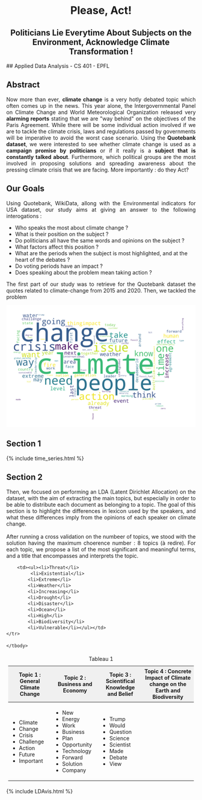 <h1 align="center" header="H1">
    Please, Act! 
</h1>

<h2 align="center" header="H1"> Politicians Lie Everytime About Subjects on the Environment, Acknowledge Climate Transformation ! </h2>
## Applied Data Analysis - CS 401 - EPFL

## Abstract
<p style="text-align: justify;">
    Now more than ever, <b>climate change</b> is a very hotly debated topic which often comes up in the news. This year alone, the Intergovernmental Panel on Climate Change and World Meteorological Organization released very <b>alarming reports</b> stating that we are "way behind" on the objectives of the Paris Agreement. While there will be some individual action involved if we are to tackle the climate crisis, laws and regulations passed by governments will be imperative to avoid the worst case scenario. Using the <b>Quotebank dataset</b>, we were interested to see whether climate change is used as a <b>campaign promise by politicians</b> or if it really is a <b>subject that is constantly talked about</b>. Furthermore, which political groups are the most involved in proposing solutions and spreading awareness about the pressing climate crisis that we are facing. More importantly : do they Act?
</p>

## Our Goals 
<p style="text-align: justify;">
    Using Quotebank, WikiData, allong with the Environmental indicators for USA dataset, our study aims at giving an answer to the following interogations :
</p>

<ul>
<li> Who speaks the most about climate change ? </li>
<li> What is their position on the subject ? </li>
<li> Do politicians all have the same words and opinions on the subject ? </li>
<li> What factors affect this position ? </li>
<li> What are the periods when the subject is most highlighted, and at the heart of the debates ? </li>
<li> Do voting periods have an impact ? </li>
<li> Does speaking about the problem mean taking action ? </li>
</ul>

<p style="text-align: justify;">
    The first part of our study was to retrieve for the Quotebank dataset the quotes related to climate-change from 2015 and 2020. Then, we tackled the problem
</p>


<img src="usa_word_cloud.png" />


## Section 1
<p style="text-align: justify;">
    
</p>    

{% include time_series.html %}

## Section 2
<p style="text-align: justify;">
    Then, we focused on performing an LDA (Latent Dirichlet Allocation) on the dataset, with the aim of extracting the main topics, but especially in order to be able to distribute each document as belonging to a topic. The goal of this section is to highlight the differences in lexicon used by the speakers, and what these differences imply from the opinions of each speaker on climate change.<br><br>
   After running a cross validation on the numbeer of topics, we stood with the solution having the maximum choerence number : 8 topics (à redire). For each topic, we propose a list of the most significant and meaningful terms, and a title that encompasses and interprets the topic.  
</p>

<style>
	.demo {
		border:1px solide #C0C0C0;
		border-collapse:effondrer;
		padding:5px;
	}
	.demo caption {
		text-align:centre;
	}
	.demo th {
		border:1px solide #C0C0C0;
		padding:5px;
		background:#F0F0F0;
	}
	.demo td {
		border:1px solide #C0C0C0;
		text-align:justify;
		padding:5px;
	}
</style>
<table class="demo">
	<caption>Tableau 1</caption>
	<thead>
	<tr>
		<th>Topic 1 : General Climate Change</th>
		<th>Topic 2 : Business and Economy</th>
		<th>Topic 3 : Scientifical Knowledge and Belief</th>
		<th>Topic 4 : Concrete Impact of Climate change on the Earth and Biodiversity</th>
	</tr>
	</thead>
	<tbody>
	<tr>
		<td><ul><li>Climate</li>
			 <li>Change</li>
			<li>Crisis</li>
			<li>Challenge</li>
			<li>Action</li>
			<li>Future</li>
			<li>Important</li></ul></td>
		<td><ul><li>New</li>
			 <li>Energy</li>
			<li>Work</li>
			<li>Business</li>
			<li>Plan</li>
			<li>Opportunity</li>
			<li>Technology</li>
			<li>Forward</li>
			<li>Solution</li>
			<li>Company</li></ul></td>
		<td><ul><li>Trump</li>
			 <li>Would</li>
			<li>Question</li>
			<li>Science</li>
			<li>Scientist</li>
			<li>Made</li>
			<li>Debate</li>
			<li>View</li></ul></td>
		
		<td><ul><li>Threat</li>
			 <li>Existential</li>
			<li>Extreme</li>
			<li>Weather</li>
			<li>Increasing</li>
			<li>Drought</li>
			<li>Disaster</li>
			<li>Ocean</li>
			<li>High</li>
			<li>Biodiversity</li>
			<li>Vulnerable</li></ul></td>
	</tr>

	</tbody>
</table>



{% include LDAvis.html %}



